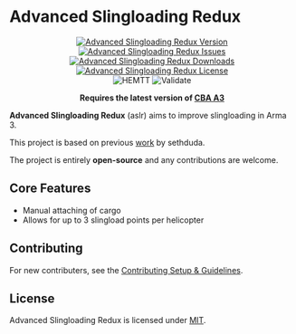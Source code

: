 
# Advanced Slingloading Redux

<p align="center">
    <a href="https://github.com/Andx667/advanced_slingloading_redux/releases/latest">
        <img src="https://img.shields.io/badge/Version-0.0.0-blue?style=flat-square" alt="Advanced Slingloading Redux Version">
    </a>
    <a href="https://github.com/Andx667/advanced_slingloading_redux/issues">
        <img src="https://img.shields.io/github/issues-raw/Andx667/advanced_slingloading_redux.svg?style=flat-square&label=Issues" alt="Advanced Slingloading Redux Issues">
    </a>
    <a href="https://steamcommunity.com/sharedfiles/filedetails/?id=MOD_ID">
        <img src="https://img.shields.io/steam/downloads/MOD_ID.svg?style=flat-square&label=Downloads" alt="Advanced Slingloading Redux Downloads">
    </a>
    <a href="https://github.com/Andx667/advanced_slingloading_redux/blob/master/LICENSE">
        <img src="https://img.shields.io/badge/License-MIT-red?style=flat-square" alt="Advanced Slingloading Redux License">
    </a>
    <br>
    <img src="https://img.shields.io/github/actions/workflow/status/Andx667/advanced_slingloading_redux/hemtt.yml?style=flat-square&label=HEMTT" alt="HEMTT">
    <img src="https://img.shields.io/github/actions/workflow/status/Andx667/advanced_slingloading_redux/arma.yml?style=flat-square&label=Validate" alt="Validate">
</p>

<p align="center">
    <b>Requires the latest version of <a href="https://github.com/CBATeam/CBA_A3/releases/latest">CBA A3</a></b>
</p>

**Advanced Slingloading Redux** (aslr) aims to improve slingloading in Arma 3.

This project is based on previous [work](https://github.com/sethduda/AdvancedSlingLoading) by sethduda.

The project is entirely **open-source** and any contributions are welcome.

## Core Features

- Manual attaching of cargo
- Allows for up to 3 slingload points per helicopter

## Contributing

For new contributers, see the [Contributing Setup & Guidelines](./.github/CONTRIBUTING.md).

## License

Advanced Slingloading Redux is licensed under [MIT](./LICENSE.md).
